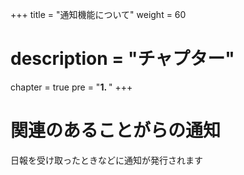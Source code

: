 +++
title = "通知機能について"
weight = 60
# description = "チャプター"
chapter = true
pre = "<b>1. </b>"
+++

# 関連のあることがらの通知

日報を受け取ったときなどに通知が発行されます

